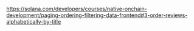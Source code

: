 https://solana.com/developers/courses/native-onchain-development/paging-ordering-filtering-data-frontend#3-order-reviews-alphabetically-by-title